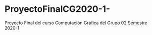 # ProyectoFinalCG2020-1-
Proyecto Final del curso Computación Gráfica del Grupo 02 Semestre 2020-1  
